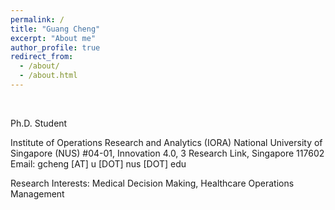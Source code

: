 ```yaml
---
permalink: /
title: "Guang Cheng"
excerpt: "About me"
author_profile: true
redirect_from: 
  - /about/
  - /about.html
---  
```

  
<br/>  
<p> Ph.D. Student  </p>  
Institute of Operations Research and Analytics (IORA)   
National University of Singapore (NUS)  
#04-01, Innovation 4.0, 3 Research Link, Singapore 117602  
Email: gcheng [AT] u [DOT] nus [DOT] edu  

Research Interests: Medical Decision Making, Healthcare Operations Management